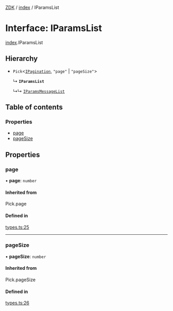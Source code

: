 [ZDK](../README.md) / [index](../modules/index.md) / IParamsList

# Interface: IParamsList

[index](../modules/index.md).IParamsList

## Hierarchy

- `Pick`\<[`IPagination`](index.IPagination.md), ``"page"`` \| ``"pageSize"``\>

  ↳ **`IParamsList`**

  ↳↳ [`IParamsMessageList`](index.IParamsMessageList.md)

## Table of contents

### Properties

- [page](index.IParamsList.md#page)
- [pageSize](index.IParamsList.md#pagesize)

## Properties

### page

• **page**: `number`

#### Inherited from

Pick.page

#### Defined in

[types.ts:25](https://github.com/innovtech-developers/zdk/blob/e93f80c6da43b38f329b603694abcf30af4f5a5d/src/types.ts#L25)

___

### pageSize

• **pageSize**: `number`

#### Inherited from

Pick.pageSize

#### Defined in

[types.ts:26](https://github.com/innovtech-developers/zdk/blob/e93f80c6da43b38f329b603694abcf30af4f5a5d/src/types.ts#L26)
